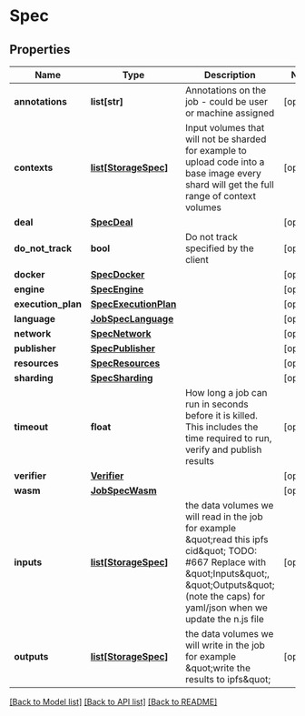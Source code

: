 # Spec

## Properties
Name | Type | Description | Notes
------------ | ------------- | ------------- | -------------
**annotations** | **list[str]** | Annotations on the job - could be user or machine assigned | [optional] 
**contexts** | [**list[StorageSpec]**](StorageSpec.md) | Input volumes that will not be sharded for example to upload code into a base image every shard will get the full range of context volumes | [optional] 
**deal** | [**SpecDeal**](SpecDeal.md) |  | [optional] 
**do_not_track** | **bool** | Do not track specified by the client | [optional] 
**docker** | [**SpecDocker**](SpecDocker.md) |  | [optional] 
**engine** | [**SpecEngine**](SpecEngine.md) |  | [optional] 
**execution_plan** | [**SpecExecutionPlan**](SpecExecutionPlan.md) |  | [optional] 
**language** | [**JobSpecLanguage**](JobSpecLanguage.md) |  | [optional] 
**network** | [**SpecNetwork**](SpecNetwork.md) |  | [optional] 
**publisher** | [**SpecPublisher**](SpecPublisher.md) |  | [optional] 
**resources** | [**SpecResources**](SpecResources.md) |  | [optional] 
**sharding** | [**SpecSharding**](SpecSharding.md) |  | [optional] 
**timeout** | **float** | How long a job can run in seconds before it is killed. This includes the time required to run, verify and publish results | [optional] 
**verifier** | [**Verifier**](Verifier.md) |  | [optional] 
**wasm** | [**JobSpecWasm**](JobSpecWasm.md) |  | [optional] 
**inputs** | [**list[StorageSpec]**](StorageSpec.md) | the data volumes we will read in the job for example \&quot;read this ipfs cid\&quot; TODO: #667 Replace with \&quot;Inputs\&quot;, \&quot;Outputs\&quot; (note the caps) for yaml/json when we update the n.js file | [optional] 
**outputs** | [**list[StorageSpec]**](StorageSpec.md) | the data volumes we will write in the job for example \&quot;write the results to ipfs\&quot; | [optional] 

[[Back to Model list]](../README.md#documentation-for-models) [[Back to API list]](../README.md#documentation-for-api-endpoints) [[Back to README]](../README.md)


